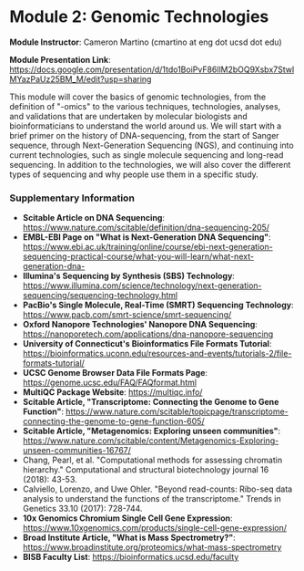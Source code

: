 # Module 2: Genomic Technologies

**Module Instructor**: Cameron Martino (cmartino at eng dot ucsd dot edu)

**Module Presentation Link**: https://docs.google.com/presentation/d/1tdo1BoiPvF86llM2bOQ9Xsbx7StwlMYazPaUz25BM_M/edit?usp=sharing

This module will cover the basics of genomic technologies, from the definition of "-omics" to the various techniques, technologies, analyses, and validations that are undertaken by molecular biologists and bioinformaticians to understand the world around us. We will start with a brief primer on the history of DNA-sequencing, from the start of Sanger sequence, through Next-Generation Sequencing (NGS), and continuing into current technologies, such as single molecule sequencing and long-read sequencing. In addition to the technologies, we will also cover the different types of sequencing and why people use them in a specific study. 

### Supplementary Information

* **Scitable Article on DNA Sequencing**: https://www.nature.com/scitable/definition/dna-sequencing-205/
* **EMBL-EBI Page on "What is Next-Generation DNA Sequencing"**: https://www.ebi.ac.uk/training/online/course/ebi-next-generation-sequencing-practical-course/what-you-will-learn/what-next-generation-dna-
* **Illumina's Sequencing by Synthesis (SBS) Technology**: https://www.illumina.com/science/technology/next-generation-sequencing/sequencing-technology.html
* **PacBio's Single Molecule, Real-Time (SMRT) Sequencing Technology**: https://www.pacb.com/smrt-science/smrt-sequencing/
* **Oxford Nanopore Technologies' Nanopore DNA Sequencing**: https://nanoporetech.com/applications/dna-nanopore-sequencing
* **University of Connecticut's Bioinformatics File Formats Tutorial**: https://bioinformatics.uconn.edu/resources-and-events/tutorials-2/file-formats-tutorial/
* **UCSC Genome Browser Data File Formats Page**: https://genome.ucsc.edu/FAQ/FAQformat.html
* **MultiQC Package Website**: https://multiqc.info/
* **Scitable Article, "Transcriptome: Connecting the Genome to Gene Function"**: https://www.nature.com/scitable/topicpage/transcriptome-connecting-the-genome-to-gene-function-605/
* **Scitable Article, "Metagenomics: Exploring unseen communities"**: https://www.nature.com/scitable/content/Metagenomics-Exploring-unseen-communities-16767/
* Chang, Pearl, et al. "Computational methods for assessing chromatin hierarchy." Computational and structural biotechnology journal 16 (2018): 43-53.
* Calviello, Lorenzo, and Uwe Ohler. "Beyond read-counts: Ribo-seq data analysis to understand the functions of the transcriptome." Trends in Genetics 33.10 (2017): 728-744.
* **10x Genomics Chromium Single Cell Gene Expression**: https://www.10xgenomics.com/products/single-cell-gene-expression/
* **Broad Institute Article, "What is Mass Spectrometry?"**: https://www.broadinstitute.org/proteomics/what-mass-spectrometry
* **BISB Faculty List**: https://bioinformatics.ucsd.edu/faculty

